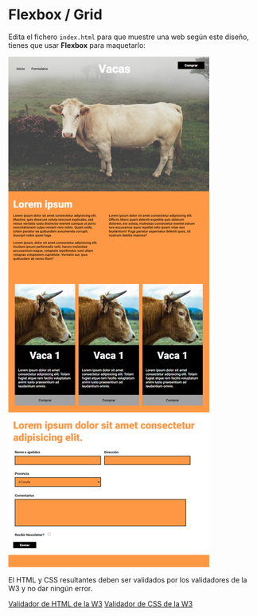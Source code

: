 # Flexbox / Grid

Edita el fichero `index.html` para que muestre una web según este diseño, tienes que usar **Flexbox** para maquetarlo:

![Versión escritorio](./vacas.png)

El HTML y CSS resultantes deben ser validados por los validadores de la W3 y no dar ningún error.

[Validador de HTML de la W3](https://validator.w3.org/#validate_by_input)
[Validador de CSS de la W3](https://jigsaw.w3.org/css-validator/#validate_by_input)
